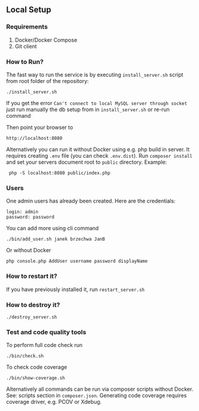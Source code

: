 ## Local Setup


### Requirements
1. Docker/Docker Compose
2. Git client

### How to Run?

The fast way to run the service is by executing ``install_server.sh`` script from root folder of the repository:
```
./install_server.sh
```
If you get the error `Can't connect to local MySQL server through socket` just run manually the db setup from in `install_server.sh` or re-run command

Then point your browser to 

```
http://localhost:8080
```

Alternatively you can run it without Docker using e.g. php build in server.
It requires creating `.env` file (you can check `.env.dist`). Run `composer install` and
set your servers document root to `public` directory. Example:
```
 php -S localhost:8080 public/index.php
```

### Users

One admin users has already been created. Here are the credentials:

```
login: admin
password: password
```

You can add more using cli command 
```
./bin/add_user.sh janek brzechwa JanB
```
Or without Docker
```
php console.php AddUser username password displayName
```

### How to restart it?

If you have previously installed it, run ``restart_server.sh``

### How to destroy it?
```
./destroy_server.sh
```

### Test and code quality tools
To perform full code check run

```
./bin/check.sh
```

To check code coverage

```
./bin/show-coverage.sh
```

Alternatively all commands can be run via composer scripts without Docker. See: scripts section in `composer.json`.
Generating code coverage requires coverage driver, e.g. PCOV or Xdebug.